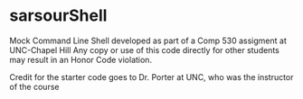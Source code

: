 # sarsourShell
Mock Command Line Shell developed as part of a Comp 530 assigment at UNC-Chapel Hill
Any copy or use of this code directly for other students may result in an Honor Code violation. 

Credit for the starter code goes to Dr. Porter at UNC, who was the instructor of the course
